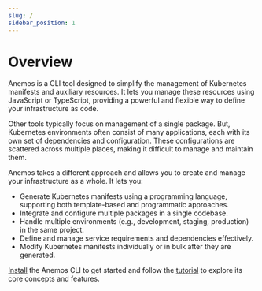 ```yaml
---
slug: /
sidebar_position: 1
---
```


# Overview

Anemos is a CLI tool designed to simplify the management of Kubernetes manifests and
auxiliary resources. It lets you manage these resources using JavaScript or TypeScript,
providing a powerful and flexible way to define your infrastructure as code.

Other tools typically focus on management of a single package. But, Kubernetes
environments often consist of many applications, each with its own set of dependencies and
configuration. These configurations are scattered across multiple places, making it
difficult to manage and maintain them.

Anemos takes a different approach and allows you to create and manage your infrastructure as a whole.
It lets you:

- Generate Kubernetes manifests using a programming language, supporting both template-based
  and programmatic approaches.
- Integrate and configure multiple packages in a single codebase.
- Handle multiple environments (e.g., development, staging, production) in the same project.
- Define and manage service requirements and dependencies effectively.
- Modify Kubernetes manifests individually or in bulk after they are generated.

[Install](/docs/installation) the Anemos CLI to get started and follow the
[tutorial](/docs/category/tutorial) to explore its core concepts and features.
